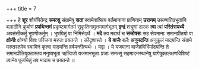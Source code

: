 +++
title = 7

+++
हे **शूर** शौर्योपेतेन्द्र **समत्सु** संग्रामेषु **सतां** स्वामेवाश्रित्य वर्तमानानां प्राणिनाम् **उराणम्** उरूण्यतिप्रभूतानि बलादीनि कुर्वाणं **प्रपथिन्तमं** प्रकृष्टमार्गतमं सुकृतिनामुत्तममार्गभूतम् **इन्द्रं** शत्रूणां दारकं **त्वा** त्वां **परितंसयध्यै** अवतंसीकर्तुं भूषणीकर्तुम् । भूषयितुं वा निमित्तेऽर्थे । **मदे** तव मदार्थं च **सजोषसः** सह सेवमानाः समानप्रीतयो वा **क्षोणीः** क्षोण्यो विशः परिजना मरुतः प्रयतन्ते । कीदृशास्ते । **ये** **वाजैः** बलैः **अनुमदन्ति** अनुकूलं मादयन्ति संग्रामे मरुतस्तमेव स्वामिनं कृत्वा मादयन्ति हर्षयन्तीत्यर्थः । यद्वा । ये यजमाना वाजैहविर्भिर्मादयन्ति ते समानप्रीतियुक्तास्तव मनुष्यभूता ऋत्विजो यजमानभूताः प्रजाः समत्सु सहमादनस्थानेषु यागेषूक्तलक्षणविशिष्टं त्वामेव पूजयितुं तव मादाय च प्रयतन्ते ॥